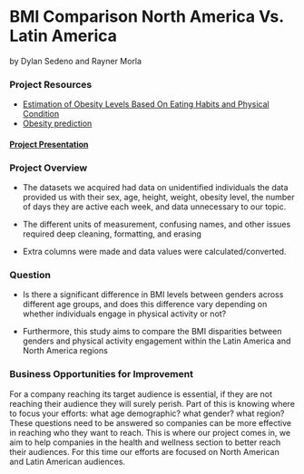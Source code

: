 # BMI Comparison North America Vs. Latin America 
 by Dylan Sedeno and Rayner Morla

 ### Project Resources
 
 - [Estimation of Obesity Levels Based On Eating Habits and Physical Condition](https://www.kaggle.com/datasets/niharika41298/gym-exercise-data?resource=download](https://archive.ics.uci.edu/dataset/544/estimation+of+obesity+levels+based+on+eating+habits+and+physical+condition))
 - [Obesity prediction](https://www.kaggle.com/datasets/rahul2699/workout-information]](https://www.kaggle.com/datasets/mrsimple07/obesity-prediction/data))

#### [Project Presentation](https://docs.google.com/presentation/d/1nau63EudZ5EkriKWWj5F0DoEIlhbmWWHaBcQ8ixIQ-8/edit?usp=sharing) 

### Project Overview

- The datasets we acquired had data on unidentified individuals the data provided us with their sex, age, height, weight, obesity level, the number of days they are active each week, and data unnecessary to our topic.
  
- The different units of measurement, confusing names, and other issues required deep cleaning, formatting, and erasing
  
- Extra columns were made and data values were calculated/converted. 


### Question

- Is there a significant difference in BMI levels between genders across different age groups, and does this difference vary depending on whether individuals engage in physical activity or not? 

- Furthermore, this study aims to compare the BMI disparities between genders and physical activity engagement within the Latin America and North America regions

### Business Opportunities for Improvement

For a company reaching its target audience is essential, if they are not reaching their audience they will surely perish. Part of this is knowing where to focus your efforts: what age demographic?  what gender?  what region? These questions need to be answered so companies can be more effective in reaching who they want to reach.  This is where our project comes in, we aim to help companies in the health and wellness section to better reach their audiences. For this time our efforts are focused on North American and Latin American audiences. 

